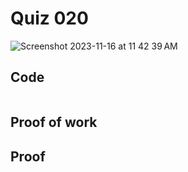 # Quiz 020
<img width="max" alt="Screenshot 2023-11-16 at 11 42 39 AM" src="https://github.com/hasmhib/unit2-2024/assets/142870448/ca37eadd-446d-4d32-8673-55915cd17d7a">

## Code

```py

```

## Proof of work

## Proof
